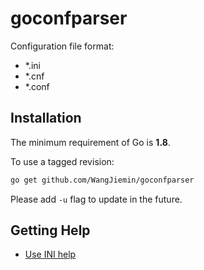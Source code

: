 goconfparser
===

Configuration file format:
- *.ini
- *.cnf
- *.conf



## Installation

The minimum requirement of Go is **1.8**.

To use a tagged revision:

```sh
go get github.com/WangJiemin/goconfparser
```

Please add `-u` flag to update in the future.


## Getting Help
- [Use INI help](https://ini.unknwon.io/docs)
